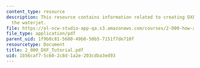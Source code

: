 ```yaml
---
content_type: resource
description: This resource contains information related to creating DXF files for
  the waterjet.
file: https://ol-ocw-studio-app-qa.s3.amazonaws.com/courses/2-000-how-and-why-machines-work-spring-2002/1b56caf75c602c8d1a2e203cdba3ed93_2_000_DXF_Tutorial.pdf
file_type: application/pdf
parent_uid: 1f9b0c81-5680-49b0-50b5-7151f7de710f
resourcetype: Document
title: 2_000_DXF_Tutorial.pdf
uid: 1b56caf7-5c60-2c8d-1a2e-203cdba3ed93
---
```

